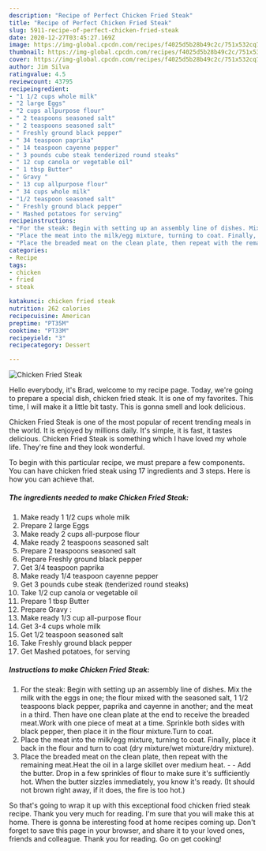 ```yaml
---
description: "Recipe of Perfect Chicken Fried Steak"
title: "Recipe of Perfect Chicken Fried Steak"
slug: 5911-recipe-of-perfect-chicken-fried-steak
date: 2020-12-27T03:45:27.169Z
image: https://img-global.cpcdn.com/recipes/f4025d5b28b49c2c/751x532cq70/chicken-fried-steak-recipe-main-photo.jpg
thumbnail: https://img-global.cpcdn.com/recipes/f4025d5b28b49c2c/751x532cq70/chicken-fried-steak-recipe-main-photo.jpg
cover: https://img-global.cpcdn.com/recipes/f4025d5b28b49c2c/751x532cq70/chicken-fried-steak-recipe-main-photo.jpg
author: Jim Silva
ratingvalue: 4.5
reviewcount: 43795
recipeingredient:
- "1 1/2 cups whole milk"
- "2 large Eggs"
- "2 cups allpurpose flour"
- " 2 teaspoons seasoned salt"
- " 2 teaspoons seasoned salt"
- " Freshly ground black pepper"
- " 34 teaspoon paprika"
- " 14 teaspoon cayenne pepper"
- " 3 pounds cube steak tenderized round steaks"
- " 12 cup canola or vegetable oil"
- " 1 tbsp Butter"
- " Gravy "
- " 13 cup allpurpose flour"
- " 34 cups whole milk"
- "1/2 teaspoon seasoned salt"
- " Freshly ground black pepper"
- " Mashed potatoes for serving"
recipeinstructions:
- "For the steak: Begin with setting up an assembly line of dishes. Mix the milk with the eggs in one; the flour mixed with the seasoned salt, 1 1/2 teaspoons black pepper, paprika and cayenne in another; and the meat in a third. Then have one clean plate at the end to receive the breaded meat.Work with one piece of meat at a time. Sprinkle both sides with black pepper, then place it in the flour mixture.Turn to coat."
- "Place the meat into the milk/egg mixture, turning to coat. Finally, place it back in the flour and turn to coat (dry mixture/wet mixture/dry mixture)."
- "Place the breaded meat on the clean plate, then repeat with the remaining meat.Heat the oil in a large skillet over medium heat.   Add the butter. Drop in a few sprinkles of flour to make sure it&#39;s sufficiently hot. When the butter sizzles immediately, you know it&#39;s ready. (It should not brown right away, if it does, the fire is too hot.)"
categories:
- Recipe
tags:
- chicken
- fried
- steak

katakunci: chicken fried steak 
nutrition: 262 calories
recipecuisine: American
preptime: "PT35M"
cooktime: "PT33M"
recipeyield: "3"
recipecategory: Dessert

---
```



![Chicken Fried Steak](https://img-global.cpcdn.com/recipes/f4025d5b28b49c2c/751x532cq70/chicken-fried-steak-recipe-main-photo.jpg)

Hello everybody, it's Brad, welcome to my recipe page. Today, we're going to prepare a special dish, chicken fried steak. It is one of my favorites. This time, I will make it a little bit tasty. This is gonna smell and look delicious.

Chicken Fried Steak is one of the most popular of recent trending meals in the world. It is enjoyed by millions daily. It's simple, it is fast, it tastes delicious. Chicken Fried Steak is something which I have loved my whole life. They're fine and they look wonderful.




To begin with this particular recipe, we must prepare a few components. You can have chicken fried steak using 17 ingredients and 3 steps. Here is how you can achieve that.

<!--inarticleads1-->

##### The ingredients needed to make Chicken Fried Steak:

1. Make ready 1 1/2 cups whole milk
1. Prepare 2 large Eggs
1. Make ready 2 cups all-purpose flour
1. Make ready  2 teaspoons seasoned salt
1. Prepare  2 teaspoons seasoned salt
1. Prepare  Freshly ground black pepper
1. Get  3/4 teaspoon paprika
1. Make ready  1/4 teaspoon cayenne pepper
1. Get  3 pounds cube steak (tenderized round steaks)
1. Take  1/2 cup canola or vegetable oil
1. Prepare  1 tbsp Butter
1. Prepare  Gravy :
1. Make ready  1/3 cup all-purpose flour
1. Get  3-4 cups whole milk
1. Get 1/2 teaspoon seasoned salt
1. Take  Freshly ground black pepper
1. Get  Mashed potatoes, for serving




<!--inarticleads2-->

##### Instructions to make Chicken Fried Steak:

1. For the steak: Begin with setting up an assembly line of dishes. Mix the milk with the eggs in one; the flour mixed with the seasoned salt, 1 1/2 teaspoons black pepper, paprika and cayenne in another; and the meat in a third. Then have one clean plate at the end to receive the breaded meat.Work with one piece of meat at a time. Sprinkle both sides with black pepper, then place it in the flour mixture.Turn to coat.
1. Place the meat into the milk/egg mixture, turning to coat. Finally, place it back in the flour and turn to coat (dry mixture/wet mixture/dry mixture).
1. Place the breaded meat on the clean plate, then repeat with the remaining meat.Heat the oil in a large skillet over medium heat. -   - Add the butter. Drop in a few sprinkles of flour to make sure it&#39;s sufficiently hot. When the butter sizzles immediately, you know it&#39;s ready. (It should not brown right away, if it does, the fire is too hot.)




So that's going to wrap it up with this exceptional food chicken fried steak recipe. Thank you very much for reading. I'm sure that you will make this at home. There is gonna be interesting food at home recipes coming up. Don't forget to save this page in your browser, and share it to your loved ones, friends and colleague. Thank you for reading. Go on get cooking!
